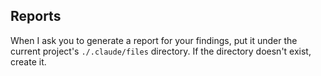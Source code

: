 ## Reports

When I ask you to generate a report for your findings, put it under the current project's `./.claude/files` directory.
If the directory doesn't exist, create it.
